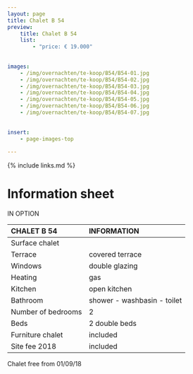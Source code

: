 ```yaml
---
layout: page
title: Chalet B 54
preview: 
    title: Chalet B 54
    list:
        - "price: € 19.000"
        
        
images:
    - /img/overnachten/te-koop/B54/B54-01.jpg
    - /img/overnachten/te-koop/B54/B54-02.jpg
    - /img/overnachten/te-koop/B54/B54-03.jpg
    - /img/overnachten/te-koop/B54/B54-04.jpg
    - /img/overnachten/te-koop/B54/B54-05.jpg
    - /img/overnachten/te-koop/B54/B54-06.jpg
    - /img/overnachten/te-koop/B54/B54-07.jpg
    
    
insert:
    - page-images-top
    
---
```


{% include links.md %}



# Information sheet

IN OPTION

CHALET B 54                | INFORMATION       | 
:---------------------------|:------------|
Surface chalet          |
Terrace                      |covered terrace 
Windows                       |double glazing
Heating          | gas
Kitchen                     |open kitchen
Bathroom                   |shower - washbasin - toilet
Number of bedrooms         |2
Beds            |2 double beds
Furniture chalet             |included
Site fee 2018  |included

Chalet free from 01/09/18
